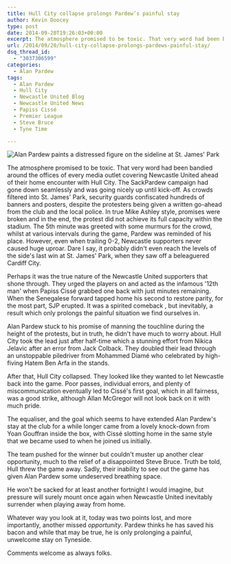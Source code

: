 ```yaml
---
title: Hull City collapse prolongs Pardew’s painful stay
author: Kevin Doocey
type: post
date: 2014-09-20T19:26:03+00:00
excerpt: The atmosphere promised to be toxic. That very word had been bandied around the offices of every media outlet covering Newcastle United ahead of their home encounter with Hull City. The SackPardew campaign..
url: /2014/09/20/hull-city-collapse-prolongs-pardews-painful-stay/
dsq_thread_id:
  - "3037306599"
categories:
  - Alan Pardew
tags:
  - Alan Pardew
  - Hull City
  - Newcastle United Blog
  - Newcastle United News
  - Papiss Cissé
  - Premier League
  - Steve Bruce
  - Tyne Time

---
```

![Alan Pardew paints a distressed figure on the sideline at St. James' Park](https://www.tynetime.com/wp-content/uploads/2014/09/Alan-Pardew-Hull-City.jpg "Pardew - Has publicly thanked players for helping temporarily save his job after mounting two goal comeback")

The atmosphere promised to be toxic. That very word had been bandied around the offices of every media outlet covering Newcastle United ahead of their home encounter with Hull City. The SackPardew campaign had gone down seamlessly and was going nicely up until kick-off. As crowds filtered into St. James' Park, security guards confiscated hundreds of banners and posters, despite the protesters being given a written go-ahead from the club and the local police. In true Mike Ashley style, promises were broken and in the end, the protest did not achieve its full capacity within the stadium. The 5th minute was greeted with some murmurs for the crowd, whilst at various intervals during the game, Pardew was reminded of his place. However, even when trailing 0-2, Newcastle supporters never caused huge uproar. Dare I say, it probably didn't even reach the levels of the side's last win at St. James' Park, when they saw off a beleaguered Cardiff City.

Perhaps it was the true nature of the Newcastle United supporters that shone through. They urged the players on and acted as the infamous '12th man' when Papiss Cissé grabbed one back with just minutes remaining. When the Senegalese forward tapped home his second to restore parity, for the most part, SJP erupted. It was a spirited comeback , but inevitably, a result which only prolongs the painful situation we find ourselves in.

Alan Pardew stuck to his promise of manning the touchline during the height of the protests, but in truth, he didn't have much to worry about. Hull City took the lead just after half-time which a stunning effort from Nikica Jelavic after an error from Jack Colback. They doubled their lead through an unstoppable piledriver from Mohammed Diamé who celebrated by high-fiving Hatem Ben Arfa in the stands.

After that, Hull City collapsed. They looked like they wanted to let Newcastle back into the game. Poor passes, individual errors, and plenty of miscommunication eventually led to Cissé's first goal, which in all fairness, was a good strike, although Allan McGregor will not look back on it with much pride.

The equaliser, and the goal which seems to have extended Alan Pardew's stay at the club for a while longer came from a lovely knock-down from Yoan Gouffran inside the box, with Cissé slotting home in the same style that we became used to when he joined us initially.

The team pushed for the winner but couldn't muster up another clear opportunity, much to the relief of a disappointed Steve Bruce. Truth be told, Hull threw the game away. Sadly, their inability to see out the game has given Alan Pardew some undeserved breathing space.

He won't be sacked for at least another fortnight I would imagine, but pressure will surely mount once again when Newcastle United inevitably surrender when playing away from home.

Whatever way you look at it, today was two points lost, and more importantly, another missed _opportunity_. Pardew thinks he has saved his bacon and while that may be true, he is only prolonging a painful, unwelcome stay on Tyneside.

Comments welcome as always folks.
